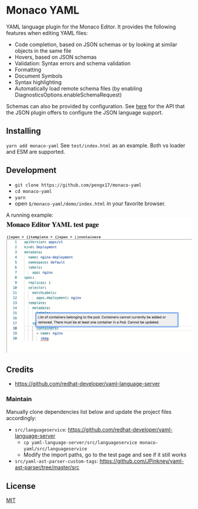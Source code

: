 # Monaco YAML

YAML language plugin for the Monaco Editor. It provides the following features when editing YAML files:
* Code completion, based on JSON schemas or by looking at similar objects in the same file
* Hovers, based on JSON schemas
* Validation: Syntax errors and schema validation
* Formatting
* Document Symbols
* Syntax highlighting
* Automatically load remote schema files (by enabling DiagnosticsOptions.enableSchemaRequest)

Schemas can also be provided by configuration. See [here](https://github.com/Microsoft/monaco-json/blob/master/src/monaco.d.ts)
for the API that the JSON plugin offers to configure the JSON language support.

## Installing

`yarn add monaco-yaml`
See `test/index.html` as an example. Both vs loader and ESM are supported. 

## Development

* `git clone https://github.com/pengx17/monaco-yaml`
* `cd monaco-yaml`
* `yarn`
* open `$/monaco-yaml/demo/index.html` in your favorite browser.

A running example:
![demo-image](test-demo.png)

## Credits
- https://github.com/redhat-developer/yaml-language-server

### Maintain
Manually clone dependencies list below and update the project files accordingly:
- `src/languageservice`: https://github.com/redhat-developer/yaml-language-server
  - `cp yaml-language-server/src/languageservice monaco-yaml/src/languageservice`
  - Modify the import paths, go to the test page and see if it still works
- `src/yaml-ast-parser-custom-tags`: https://github.com/JPinkney/yaml-ast-parser/tree/master/src

## License
[MIT](https://github.com/pengx17/monaco-yaml/blob/master/LICENSE.md)
